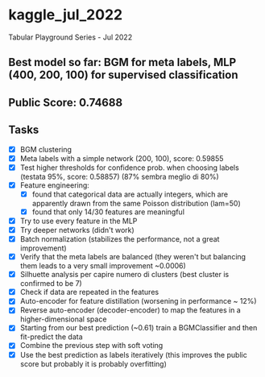 # kaggle_jul_2022
Tabular Playground Series - Jul 2022


## Best model so far: BGM for meta labels, MLP (400, 200, 100) for supervised classification
## Public Score: 0.74688

## Tasks
- [x] BGM clustering
- [x] Meta labels with a simple network (200, 100), score: 0.59855
- [x] Test higher thresholds for confidence prob. when choosing labels (testata 95%, score: 0.58857) (87% sembra meglio di 80%)
- [x] Feature engineering:
  - [x] found that categorical data are actually integers, which are apparently drawn from the same Poisson distribution (lam=50)
  - [x] found that only 14/30 features are meaningful
- [x] Try to use every feature in the MLP
- [x] Try deeper networks (didn't work)
- [x] Batch normalization (stabilizes the performance, not a great improvement)
- [x] Verify that the meta labels are balanced (they weren't but balancing them leads to a very small improvement ~0.0006)
- [x] Silhuette analysis per capire numero di clusters (best cluster is confirmed to be 7)
- [x] Check if data are repeated in the features
- [x] Auto-encoder for feature distillation (worsening in performance ~ 12%)
- [x] Reverse auto-encoder (decoder-encoder) to map the features in a higher-dimensional space
- [x] Starting from our best prediction (~0.61) train a BGMClassifier and then fit-predict the data
- [x] Combine the previous step with soft voting
- [x] Use the best prediction as labels iteratively (this improves the public score but probably it is probably overfitting)
